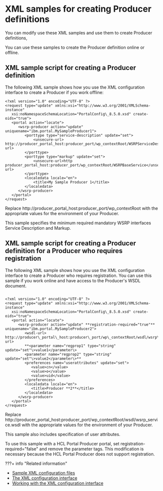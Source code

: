 # XML samples for creating Producer definitions

You can modify use these XML samples and use them to create Producer definitions,

You can use these samples to create the Producer definition online or offline.

## XML sample script for creating a Producer definition

The following XML sample shows how you use the XML configuration interface to create a Producer if you work offline:

```
<?xml version="1.0" encoding="UTF-8" ?> 
<request type="update" xmlns:xsi="http://www.w3.org/2001/XMLSchema-instance"
   xsi:noNamespaceSchemaLocation="PortalConfig\_8.5.0.xsd" create-oids="true">
   <portal action="locate">
      <wsrp-producer action="update" uniquename="ibm.portal.MySampleProducer1">
         <porttype type="service-description" update="set">
             <unsecure-url> http://producer_portal_host:producer_port/wp_contextRoot/WSRPServiceDescriptionService</unsecure-url>
         </porttype>
         <porttype type="markup" update="set">
             <unsecure-url>http producer_portal_host:producer_port/wp_contextRoot/WSRPBaseService</unsecure-url>
         </porttype>
         <localedata locale="en">
             <title>My Sample Producer 1</title> 
         </localedata>
      </wsrp-producer>
   </portal>
</request>

```

Replace http://producer\_portal\_host:producer\_port/wp\_contextRoot with the appropriate values for the environment of your Producer.

This sample specifies the minimum required mandatory WSRP interfaces Service Description and Markup.

## XML sample script for creating a Producer definition for a Producer who requires registration

The following XML sample shows how you use the XML configuration interface to create a Producer who requires registration. You can use this sample if you work online and have access to the Producer's WSDL document.

```

<?xml version="1.0" encoding="UTF-8" ?>
<request type="update" xmlns:xsi="http://www.w3.org/2001/XMLSchema-instance"
   xsi:noNamespaceSchemaLocation="PortalConfig\_8.5.0.xsd" create-oids="true">
   <portal action="locate">
      <wsrp-producer action="update" **registration-required="true"** uniquename="ibm.portal.MySampleProducer2">
         <wsdl-url>  http://producer\_portal\_host:producer\_port/wp\_contextRoot/wsdl/wsrp\_service.wsdl</wsdl-url>
         **<parameter name="regprop1" type="string" update="set"\>value1</parameter\>
         <parameter name="regprop2" type="string" update="set"\>value2</parameter\>**
         <preferences name="userattributes" update="set">
            <value>cn</value>
            <value>o</value>
            <value>uid</value>
         </preferences>
         <localedata locale="en">
            <title>Producer **2**</title>
         </localedata>
      </wsrp-producer>
   </portal>
</request>

```

Replace http://producer\_portal\_host:producer\_port/wp\_contextRoot/wsdl/wsrp\_service.wsdl with the appropriate values for the environment of your Producer.

This sample also includes specification of user attributes.

To use this sample with a HCL Portal Producer portal, set registration-required="false" and remove the parameter tags. This modification is necessary because the HCL Portal Producer does not support registration.


???+ info "Related information"
   - [Sample XML configuration files](../../../../../../../../deploy_dx/manage/portal_admin_tools/xml_config_interface/xml_config_ref/admxmsmp.md)
   - [The XML configuration interface](../../../../../../../../deploy_dx/manage/portal_admin_tools/xml_config_interface/index.md)
   - [Working with the XML configuration interface](../../../../../../../../deploy_dx/manage/portal_admin_tools/xml_config_interface/working_xml_config_interface/index.md)

